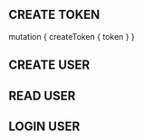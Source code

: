 
## CREATE TOKEN

mutation {
  createToken {
    token
  }
}

## CREATE USER


## READ USER


## LOGIN USER

